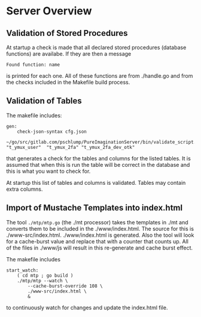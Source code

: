 # Server Overview

## Validation of Stored Procedures

At startup a check is made that all declared stored procedures (database functions)
are availabe.  If they are then a message 
```
Found function: name
```
is printed for each one.  All of these functions are from ./handle.go and from the
checks included in the Makefile build process.

## Validation of Tables 

The makefile includes:
```
gen:
	check-json-syntax cfg.json
	~/go/src/gitlab.com/pschlump/PureImaginationServer/bin/validate_script.sh "t_ymux_user"  "t_ymux_2fa" "t_ymux_2fa_dev_otk"
```
that generates a check for the tables and columns for the listed tables.  It is assumed that when this is run the
table will be correct in the database and this is what you want to check for.

At startup this list of tables and columns is validated.  Tables may contain extra columns.


## Import of Mustache Templates into index.html

The tool `./mtp/mtp.go` (the ./mt processor) takes the templates in ./mt and converts them to be included in the ./www/index.html.
The source for this is ./www-src/index.html.  ./www/index.html is generated.  Also the tool will
look for a cache-burst value and replace that with a counter that counts up.  All of the files in
./www/js will result in this re-generate and cache burst effect.

The makefile includes

```
start_watch:
	( cd mtp ; go build )
	./mtp/mtp --watch \
		--cache-burst-override 108 \
		./www-src/index.html \
		&
```

to continuously watch for changes and update the index.html file.

